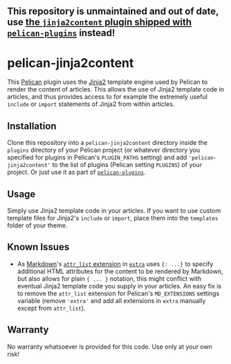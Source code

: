 ## This repository is unmaintained and out of date, use [the `jinja2content` plugin shipped with `pelican-plugins`](https://github.com/getpelican/pelican-plugins/tree/master/jinja2content) instead!

pelican-jinja2content
=====================

This [Pelican](https://github.com/getpelican/pelican) plugin uses the [Jinja2](https://github.com/mitsuhiko/jinja2) template engine used by Pelican to render the content of articles.
This allows the use of Jinja2 template code in articles, and thus provides access to for example the extremely useful `include` or `import` statements of Jinja2 from within articles.

Installation
------------

Clone this repository into a `pelican-jinja2content` directory inside the `plugins` directory of your Pelican project (or whatever directory you specified for plugins in Pelican's `PLUGIN_PATHS` setting) and add `'pelican-jinja2content'` to the list of plugins (Pelican setting `PLUGINS`) of your project. Or just use it as part of [`pelican-plugins`](https://github.com/getpelican/pelican-plugins).

Usage
-----

Simply use Jinja2 template code in your articles. If you want to use custom template files for Jinja2's `include` or `import`, place them into the `templates` folder of your theme.

Known Issues
------------

* As [Markdown](https://github.com/waylan/Python-Markdown)'s [`attr_list` extension](https://pythonhosted.org/Markdown/extensions/attr_list.html) in
[`extra`](https://pythonhosted.org/Markdown/extensions/extra.html) uses `{: ...}` to specify additional HTML attributes for the content to be rendered by Markdown, but also allows for plain `{ ... }`
notation, this might conflict with eventual Jinja2 template code you supply in your articles. An easy fix is to remove the `attr_list` extension for Pelican's `MD_EXTENSIONS` settings variable (remove
`'extra'` and add all extensions in `extra` manually except from `attr_list`).

Warranty
--------

No warranty whatsoever is provided for this code. Use only at your own risk!
